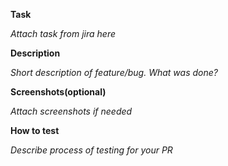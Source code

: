 **Task**

_Attach task from jira here_

**Description**

_Short description of feature/bug. What was done?_

**Screenshots(optional)** 

_Attach screenshots if needed_ 

**How to test**

_Describe process of testing for your PR_
